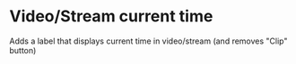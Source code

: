 # Video/Stream current time
Adds a label that displays current time in video/stream (and removes "Clip" button)
